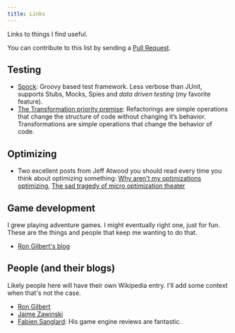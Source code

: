 ```yaml
---
title: Links
---
```


Links to things I find useful.

You can contribute to this list by sending a [Pull Request](https://github.com/cgallegu/cgallegu.github.io/edit/master/links.md).

## Testing
- [Spock](http://spockframework.org): Groovy based test framework. Less verbose than JUnit, supports Stubs, Mocks, Spies and *data driven testing* (my favorite feature).
- [The Transformation priority premise](http://blog.cleancoder.com/uncle-bob/2013/05/27/TheTransformationPriorityPremise.html): Refactorings are simple operations that change the structure of code without changing it’s behavior. Transformations are simple operations that change the behavior of code.

## Optimizing
- Two excellent posts from Jeff Atwood you should read every time you think about optimizing something: [Why aren't my optimizations optimizing](https://blog.codinghorror.com/why-arent-my-optimizations-optimizing/), [The sad tragedy of micro optimization theater](https://blog.codinghorror.com/the-sad-tragedy-of-micro-optimization-theater/)

## Game development
I grew playing adventure games. I might eventually right one, just for fun. These are the things and people that keep me wanting to do that.

- [Ron Gilbert's blog](https://grumpygamer.com/)

## People (and their blogs)

Likely people here will have their own Wikipedia entry. I'll add some context when that's not the case.

- [Ron Gilbert](https://grumpygamer.com/)
- [Jaime Zawinski](https://www.jwz.org/about.html)
- [Fabien Sanglard](http://fabiensanglard.net): His game engine reviews are fantastic.  
